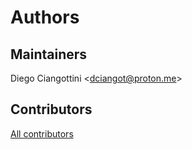 # Authors

## Maintainers

Diego Ciangottini \<dciangot@proton.me\>

## Contributors

[All contributors](https://github.com/interTwin-eu/interlink-helm-chart/graphs/contributors)
